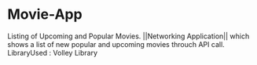 # Movie-App
Listing of Upcoming and Popular Movies.
||Networking Application|| which shows a list of new popular and upcoming movies throuch API call.
LibraryUsed : Volley Library
